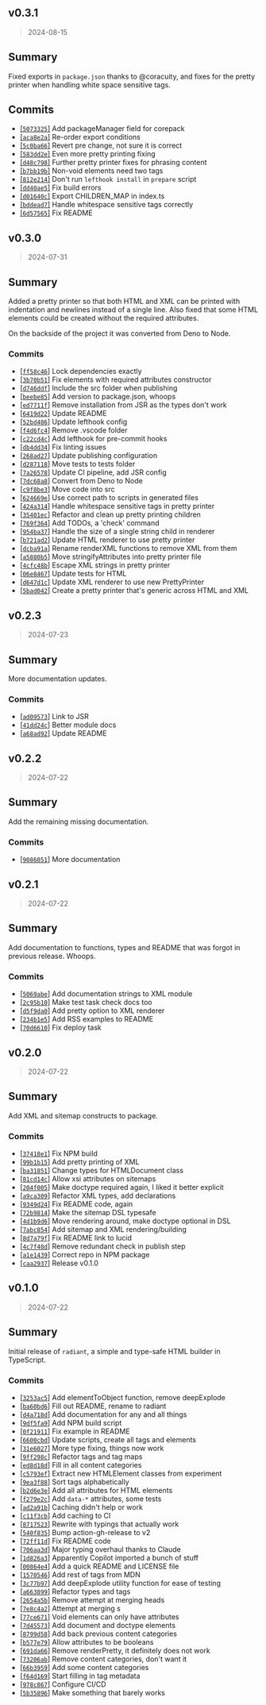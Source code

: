 ## v0.3.1
> 2024-08-15

## Summary

Fixed exports in `package.json` thanks to @coracuity, and fixes for the pretty printer
when handling white space sensitive tags.

## Commits
- [[`5073325`]](https://github.com/sondr3/radiant/commit/5073325) Add packageManager field for corepack 
- [[`aca8e2a`]](https://github.com/sondr3/radiant/commit/aca8e2a) Re-order export conditions 
- [[`5c0ba66`]](https://github.com/sondr3/radiant/commit/5c0ba66) Revert pre change, not sure it is correct 
- [[`583dd2e`]](https://github.com/sondr3/radiant/commit/583dd2e) Even more pretty printing fixing 
- [[`d48c798`]](https://github.com/sondr3/radiant/commit/d48c798) Further pretty printer fixes for phrasing content 
- [[`b7bb19b`]](https://github.com/sondr3/radiant/commit/b7bb19b) Non-void elements need two tags 
- [[`812e214`]](https://github.com/sondr3/radiant/commit/812e214) Don't run `lefthook install` in `prepare` script 
- [[`dd40ae5`]](https://github.com/sondr3/radiant/commit/dd40ae5) Fix build errors 
- [[`d01640c`]](https://github.com/sondr3/radiant/commit/d01640c) Export CHILDREN_MAP in index.ts 
- [[`bddead7`]](https://github.com/sondr3/radiant/commit/bddead7) Handle whitespace sensitive tags correctly 
- [[`6d57565`]](https://github.com/sondr3/radiant/commit/6d57565) Fix README 

## v0.3.0
> 2024-07-31

## Summary

Added a pretty printer so that both HTML and XML can be printed with 
indentation and newlines instead of a single line. Also fixed that some
HTML elements could be created without the required attributes.

On the backside of the project it was converted from Deno to Node.

### Commits
- [[`ff58c46`](https://github.com/sondr3/radiant/commit/ff58c46)] Lock dependencies exactly
- [[`3b70b51`](https://github.com/sondr3/radiant/commit/3b70b51)] Fix elements with required attributes constructor
- [[`d746ddf`](https://github.com/sondr3/radiant/commit/d746ddf)] Include the src folder when publishing
- [[`beebe85`](https://github.com/sondr3/radiant/commit/beebe85)] Add version to package.json, whoops
- [[`ed7711f`](https://github.com/sondr3/radiant/commit/ed7711f)] Remove installation from JSR as the types don't work
- [[`6419d22`](https://github.com/sondr3/radiant/commit/6419d22)] Update README
- [[`52bd486`](https://github.com/sondr3/radiant/commit/52bd486)] Update lefthook config
- [[`f4d6fc4`](https://github.com/sondr3/radiant/commit/f4d6fc4)] Remove .vscode folder
- [[`c22cd4c`](https://github.com/sondr3/radiant/commit/c22cd4c)] Add lefthook for pre-commit hooks
- [[`db4dd34`](https://github.com/sondr3/radiant/commit/db4dd34)] Fix linting issues
- [[`268ad27`](https://github.com/sondr3/radiant/commit/268ad27)] Update publishing configuration
- [[`d287118`](https://github.com/sondr3/radiant/commit/d287118)] Move tests to tests folder
- [[`7a26578`](https://github.com/sondr3/radiant/commit/7a26578)] Update CI pipeline, add JSR config
- [[`7dc68a8`](https://github.com/sondr3/radiant/commit/7dc68a8)] Convert from Deno to Node
- [[`c9f8be3`](https://github.com/sondr3/radiant/commit/c9f8be3)] Move code into src
- [[`624669e`](https://github.com/sondr3/radiant/commit/624669e)] Use correct path to scripts in generated files
- [[`424a314`](https://github.com/sondr3/radiant/commit/424a314)] Handle whitespace sensitive tags in pretty printer
- [[`35401ec`](https://github.com/sondr3/radiant/commit/35401ec)] Refactor and clean up pretty printing children
- [[`769f364`](https://github.com/sondr3/radiant/commit/769f364)] Add TODOs, a 'check' command
- [[`954ba37`](https://github.com/sondr3/radiant/commit/954ba37)] Handle the size of a single string child in renderer
- [[`b721ad2`](https://github.com/sondr3/radiant/commit/b721ad2)] Update HTML renderer to use pretty printer
- [[`dcba91a`](https://github.com/sondr3/radiant/commit/dcba91a)] Rename renderXML functions to remove XML from them
- [[`a5880b5`](https://github.com/sondr3/radiant/commit/a5880b5)] Move stringifyAttributes into pretty printer file
- [[`4cfc48b`](https://github.com/sondr3/radiant/commit/4cfc48b)] Escape XML strings in pretty printer
- [[`06e8467`](https://github.com/sondr3/radiant/commit/06e8467)] Update tests for HTML
- [[`d647d1c`](https://github.com/sondr3/radiant/commit/d647d1c)] Update XML renderer to use new PrettyPrinter
- [[`5bad042`](https://github.com/sondr3/radiant/commit/5bad042)] Create a pretty printer that's generic across HTML and XML

## v0.2.3

> 2024-07-23

## Summary

More documentation updates.

### Commits

- [[`ad09573`](https://github.com/sondr3/radiant/commit/ad09573)] Link to JSR
- [[`41dd24c`](https://github.com/sondr3/radiant/commit/41dd24c)] Better module docs
- [[`a68ad92`](https://github.com/sondr3/radiant/commit/a68ad92)] Update README

## v0.2.2

> 2024-07-22

## Summary

Add the remaining missing documentation.

### Commits

- [[`9086051`](https://github.com/sondr3/radiant)] More documentation

## v0.2.1

> 2024-07-22

## Summary

Add documentation to functions, types and README that was forgot in previous release. Whoops.

### Commits

- [[`5069abe`](https://github.com/sondr3/radiant/commit/5069abe)] Add documentation strings to XML module
- [[`2c95b10`](https://github.com/sondr3/radiant/commit/2c95b10)] Make test task check docs too
- [[`d5f9da0`](https://github.com/sondr3/radiant/commit/d5f9da0)] Add pretty option to XML renderer
- [[`234b1e5`](https://github.com/sondr3/radiant/commit/234b1e5)] Add RSS examples to README
- [[`70d6610`](https://github.com/sondr3/radiant/commit/70d6610)] Fix deploy task

## v0.2.0

> 2024-07-22

## Summary

Add XML and sitemap constructs to package.

### Commits

- [[`37418e1`](https://github.com/sondr3/radiant/commit/37418e1)] Fix NPM build
- [[`99b1b15`](https://github.com/sondr3/radiant/commit/99b1b15)] Add pretty printing of XML
- [[`ba31851`](https://github.com/sondr3/radiant/commit/ba31851)] Change types for HTMLDocument class
- [[`81cd14c`](https://github.com/sondr3/radiant/commit/81cd14c)] Allow xsi attributes on sitemaps
- [[`204f005`](https://github.com/sondr3/radiant/commit/204f005)] Make doctype required again, I liked it better
  explicit
- [[`a9ca309`](https://github.com/sondr3/radiant/commit/a9ca309)] Refactor XML types, add declarations
- [[`9349d24`](https://github.com/sondr3/radiant/commit/9349d24)] Fix README code, again
- [[`72b9814`](https://github.com/sondr3/radiant/commit/72b9814)] Make the sitemap DSL typesafe
- [[`4d1b9d6`](https://github.com/sondr3/radiant/commit/4d1b9d6)] Move rendering around, make doctype optional in DSL
- [[`7abc854`](https://github.com/sondr3/radiant/commit/7abc854)] Add sitemap and XML rendering/building
- [[`8d7a79f`](https://github.com/sondr3/radiant/commit/8d7a79f)] Fix README link to lucid
- [[`4c7f48d`](https://github.com/sondr3/radiant/commit/4c7f48d)] Remove redundant check in publish step
- [[`a1e1439`](https://github.com/sondr3/radiant/commit/a1e1439)] Correct repo in NPM package
- [[`caa2937`](https://github.com/sondr3/radiant/commit/caa2937)] Release v0.1.0

## v0.1.0

> 2024-07-22

## Summary

Initial release of `radiant`, a simple and type-safe HTML builder in TypeScript.

### Commits

- [[`3253ac5`](https://github.com/sondr3/radiant/commit/3253ac5)] Add elementToObject function, remove deepExplode
- [[`ba60bd6`](https://github.com/sondr3/radiant/commit/ba60bd6)] Fill out README, rename to radiant
- [[`d4a718d`](https://github.com/sondr3/radiant/commit/d4a718d)] Add documentation for any and all things
- [[`9df5fa9`](https://github.com/sondr3/radiant/commit/9df5fa9)] Add NPM build script
- [[`0f21911`](https://github.com/sondr3/radiant/commit/0f21911)] Fix example in README
- [[`6600cbd`](https://github.com/sondr3/radiant/commit/6600cbd)] Update scripts, create all tags and elements
- [[`31e6027`](https://github.com/sondr3/radiant/commit/31e6027)] More type fixing, things now work
- [[`9ff298c`](https://github.com/sondr3/radiant/commit/9ff298c)] Refactor tags and tag maps
- [[`ed8d18d`](https://github.com/sondr3/radiant/commit/ed8d18d)] Fill in all content categories
- [[`c5793ef`](https://github.com/sondr3/radiant/commit/c5793ef)] Extract new HTMLElement classes from experiment
- [[`9ea3f88`](https://github.com/sondr3/radiant/commit/9ea3f88)] Sort tags alphabetically
- [[`b2d6e3e`](https://github.com/sondr3/radiant/commit/b2d6e3e)] Add all attributes for HTML elements
- [[`f279e2c`](https://github.com/sondr3/radiant/commit/f279e2c)] Add `data-*` attributes, some tests
- [[`ad2a91b`](https://github.com/sondr3/radiant/commit/ad2a91b)] Caching didn't help or work
- [[`c11f3cb`](https://github.com/sondr3/radiant/commit/c11f3cb)] Add caching to CI
- [[`8717523`](https://github.com/sondr3/radiant/commit/8717523)] Rewrite with typings that actually work
- [[`540f835`](https://github.com/sondr3/radiant/commit/540f835)] Bump action-gh-release to v2
- [[`72ff11d`](https://github.com/sondr3/radiant/commit/72ff11d)] Fix README code
- [[`706aa3d`](https://github.com/sondr3/radiant/commit/706aa3d)] Major typing overhaul thanks to Claude
- [[`1d826a3`](https://github.com/sondr3/radiant/commit/1d826a3)] Apparently Copilot imported a bunch of stuff
- [[`00864e4`](https://github.com/sondr3/radiant/commit/00864e4)] Add a quick README and LICENSE file
- [[`1570546`](https://github.com/sondr3/radiant/commit/1570546)] Add rest of tags from MDN
- [[`3c77b97`](https://github.com/sondr3/radiant/commit/3c77b97)] Add deepExplode utility function for ease of testing
- [[`a663899`](https://github.com/sondr3/radiant/commit/a663899)] Refactor types and tags
- [[`2654a5b`](https://github.com/sondr3/radiant/commit/2654a5b)] Remove attempt at merging heads
- [[`7e8c4a2`](https://github.com/sondr3/radiant/commit/7e8c4a2)] Attempt at merging <head>s
- [[`77ce671`](https://github.com/sondr3/radiant/commit/77ce671)] Void elements can only have attributes
- [[`7d45573`](https://github.com/sondr3/radiant/commit/7d45573)] Add document and doctype elements
- [[`8799d58`](https://github.com/sondr3/radiant/commit/8799d58)] Add back previous content categories
- [[`b577e79`](https://github.com/sondr3/radiant/commit/b577e79)] Allow attributes to be booleans
- [[`691da66`](https://github.com/sondr3/radiant/commit/691da66)] Remove renderPretty, it definitely does not work
- [[`73206ab`](https://github.com/sondr3/radiant/commit/73206ab)] Remove content categories, don't want it
- [[`66b3959`](https://github.com/sondr3/radiant/commit/66b3959)] Add some content categories
- [[`f64d169`](https://github.com/sondr3/radiant/commit/f64d169)] Start filling in tag metadata
- [[`978c867`](https://github.com/sondr3/radiant/commit/978c867)] Configure CI/CD
- [[`5b35896`](https://github.com/sondr3/radiant/commit/5b35896)] Make something that barely works
